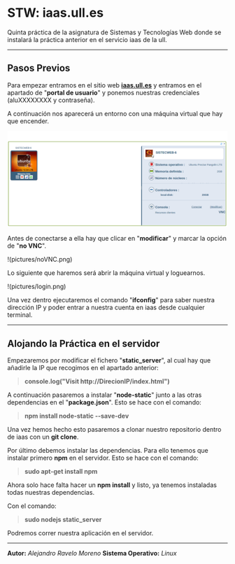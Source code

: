 STW: iaas.ull.es
===================
Quinta práctica de la asignatura de Sistemas y Tecnologías Web donde se instalará la práctica anterior en el servicio iaas de la ull.


----------


Pasos Previos
-------------

Para empezar entramos en el sitio web **[iaas.ull.es](http://iaas.ull.es/)** y entramos en el apartado de "**portal de usuario**" y ponemos nuestras credenciales (aluXXXXXXXX y contraseña).

A continuación nos aparecerá un entorno con una máquina virtual que hay que encender.

![Sin titulo](pictures/maquinavirtual.png)

Antes de conectarse a ella hay que clicar en "**modificar**" y marcar la opción de "**no VNC**".

!(pictures/noVNC.png)

Lo siguiente que haremos será abrir la máquina virtual y loguearnos.

!(pictures/login.png)

Una vez dentro ejecutaremos el comando "**ifconfig**" para saber nuestra dirección IP y poder entrar a nuestra cuenta en iaas desde cualquier terminal.


----------


Alojando la Práctica en el servidor
-------------
Empezaremos por modificar el fichero "**static_server**", al cual hay que añadirle la IP que recogimos en el apartado anterior: 

> **console.log("Visit http://DirecionIP/index.html")**

A continuación pasaremos a instalar "**node-static**" junto a las otras dependencias en el "**package.json**". Esto se hace con el comando:

> **npm install node-static --save-dev**

Una vez hemos hecho esto pasaremos a clonar nuestro repositorio dentro de iaas con un **git clone**.

Por último debemos instalar las dependencias. Para ello tenemos que instalar primero **npm** en el servidor. Esto se hace con el comando:

> **sudo apt-get install npm**

Ahora solo hace falta hacer un **npm install** y listo, ya tenemos instaladas todas nuestras dependencias.

Con el comando:

> **sudo nodejs static_server**

Podremos correr nuestra aplicación en el servidor.


----------
**Autor:** *Alejandro Ravelo Moreno*
**Sistema Operativo:** *Linux*


